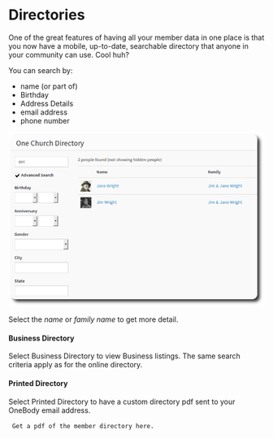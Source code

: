 # Directories

One of the great features of having all your member data in one place is that you now have a mobile, up-to-date, searchable directory that anyone in your community can use. Cool huh?

You can search by:
* name (or part of)
* Birthday
* Address Details
* email address
* phone number

![Online Directory Search](../img/directories/directories-1.png)

Select the *name* or *family name* to get more detail.

#### Business Directory

Select Business Directory to view Business listings. The same search criteria apply as for the online directory.

#### Printed Directory

Select Printed Directory to have a custom directory pdf sent to your OneBody email address.

     Get a pdf of the member directory here.


